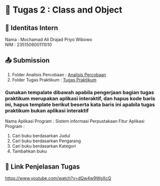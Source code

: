 # 📁 Tugas 2 : Class and Object

## 👤 Identitas Intern
Nama : Mochamad Ali Drajad Priyo Wibowo            
NIM  : 235150600111010

## 📤 Submission

1. Folder Analisis Percobaan : [Analisis Percobaan](./Analisis%20Percobaan/)
2. Folder Tugas Praktikum : [Tugas Praktikum](./Tugas%20Praktikum/)

### Gunakan tempalate dibawah apabila pengerjaan bagian tugas praktikum merupakan aplikasi interaktif, dan hapus kode baris ini, hapus template berikut beserta kata baris ini apabila tugas praktikum bukan aplikasi interaktif

Nama Aplikasi Program : Sistem informasi Perpustakaan
Fitur Aplikasi Program :                   
1. Cari buku berdasarkan Judul
2. Cari buku berdasarkan Pengarang
3. Cari buku berdasarkan Kategori
4. Tambahkan buku

## 🔗 Link Penjelasan Tugas

https://www.youtube.com/watch?v=dQw4w9WgXcQ

